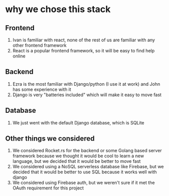 # why we chose this stack

## Frontend
1. Ivan is familiar with react, none of the rest of us are familiar with any other frontend framework
2. React is a popular frontend framework, so it will be easy to find help online

## Backend
1. Ezra is the most familiar with Django/python (I use it at work) and John has some experience with it
2. Django is very "batteries included" which will make it easy to move fast

## Database
1. We just went with the default Django database, which is SQLite

## Other things we considered
1. We considered Rocket.rs for the backend or some Golang based server framework 
because we thought it would be cool to learn a new language, but we decided that it would be better to move fast
2. We considered using a NoSQL serverless database like Firebase, but we decided that it would be better to use SQL because it works well with django
3. We considered using Firebase auth, but we weren't sure if it met the OAuth requirement for this project